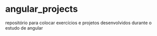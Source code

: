 # angular_projects

repositório para colocar exercícios e projetos desenvolvidos durante o estudo de angular
